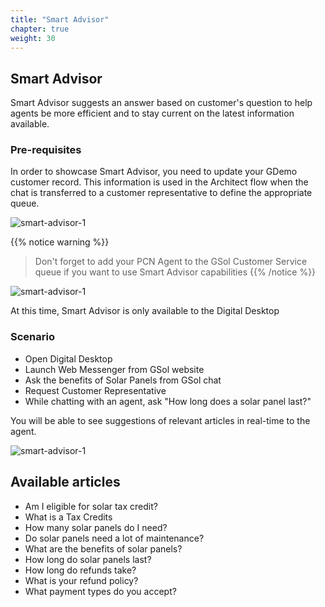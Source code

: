 ```yaml
---
title: "Smart Advisor"
chapter: true
weight: 30
---
```


<style>
td, th {
   border: none!important;
}
.row {
    display: flex;
    flex-wrap: wrap;
    margin-right: -15px;
    margin-left: -15px;
}

/* Extra small devices (phones, 600px and down) */
@media only screen and (max-width: 600px) {
    .col {
        flex: 0 0 100%;
        max-width: 100%;
        padding: 25px;
    }
}
/* Small devices (portrait tablets and large phones, 600px and up) */
@media only screen and (min-width: 600px) {
    .col {
        flex: 0 0 100%;
        max-width: 100%;
        padding: 25px;
    }
}
/* Medium devices (landscape tablets, 768px and up) */
@media only screen and (min-width: 768px) {
    .col {
        flex: 0 0 100%;
        max-width: 100%;
        padding: 25px;
    }
}
/* Large devices (laptops/desktops, 992px and up) */
@media only screen and (min-width: 992px) {
    .col {
        flex: 0 0 50%;
        max-width: 50%;
        padding: 10px 25px;
    }
}
/* Extra large devices (large laptops and desktops, 1200px and up) */
@media only screen and (min-width: 1200px) {
    .col {
        flex: 0 0 50%;
        max-width: 50%;
        padding: 10px 25px;
    }
}

</style>
## Smart Advisor

Smart Advisor suggests an answer based on customer's question to help agents be more efficient and to stay current on the latest information available.

### Pre-requisites

In order to showcase Smart Advisor, you need to update your GDemo customer record. 
This information is used in the Architect flow when the chat is transferred to a customer representative to define the appropriate queue.

![smart-advisor-1](/images/dx_gsol_smart_advisor_1.png)

{{% notice warning %}}
> Don't forget to add your PCN Agent to the GSol Customer Service queue if you want to use Smart Advisor capabilities
{{% /notice %}}


![smart-advisor-1](/images/gsol_smart_adv_2.png)

At this time, Smart Advisor is only available to the Digital Desktop

### Scenario

- Open Digital Desktop
- Launch Web Messenger from GSol website
- Ask the benefits of Solar Panels from GSol chat
- Request Customer Representative
- While chatting with an agent, ask "How long does a solar panel last?" 

You will be able to see suggestions of relevant articles in real-time to the agent.

![smart-advisor-1](/images/gsol-smart-advisor-3.png)

## Available articles

- Am I eligible for solar tax credit?
- What is a Tax Credits
- How many solar panels do I need?
- Do solar panels need a lot of maintenance?
- What are the benefits of solar panels?
- How long do solar panels last?
- How long do refunds take?
- What is your refund policy?
- What payment types do you accept?
